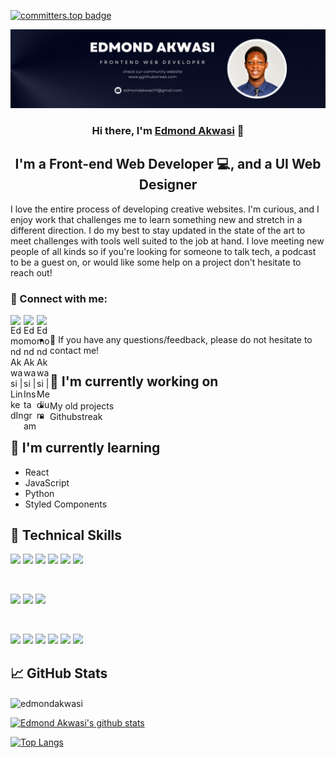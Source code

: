 [![committers.top badge](https://user-badge.committers.top/ghana_private/Edmondakwasi.svg)](https://user-badge.committers.top/ghana_private/Edmondakwasi)


<p align="center">
 <img src="/image/banner.jpeg" alt="my banner">
</p>

<h3 align="center">
Hi there, I'm <a href="https://www.linkedin.com/in/edmondakwasi/" target="_blank" rel="noreferrer">Edmond Akwasi</a> 👋
</h3>

<h2 align="center">
I'm a Front-end Web Developer 💻, and a UI Web Designer 
</h2> 

I love the entire process of developing creative websites. I'm curious, and I enjoy work that challenges me to learn something new and stretch in a different direction. I do my best to stay updated in the state of the art to meet challenges with tools well suited to the job at hand. I love meeting new people of all kinds so if you're looking for someone to talk tech, a podcast to be a guest on, or would like some help on a project don't hesitate to reach out!

### 🤝 Connect with me:

<a href="https://www.linkedin.com/in/edmondakwasi/"><img align="left" src="https://raw.githubusercontent.com/yushi1007/yushi1007/main/images/linkedin.svg" alt="Edmond Akwasi | LinkedIn" width="21px"/></a>
<a href="https://instagram.com/edmond_akwasi1"><img align="left" src="https://raw.githubusercontent.com/yushi1007/yushi1007/main/images/instagram.svg" alt="Edmond Akwasi | Instagram" width="21px"/></a>
<a href="https://medium.com/@edmondakwasi133"><img align="left" src="https://raw.githubusercontent.com/yushi1007/yushi1007/main/images/medium.svg" alt="Edmond Akwasi | Medium" width="21px"/></a>
</br>
- 💬 If you have any questions/feedback, please do not hesitate to contact me!

## 🔭 I'm currently working on

- My old projects
- Githubstreak 

## 🌱 I'm currently learning

- React 
- JavaScript 
- Python
- Styled Components  

## 💼 Technical Skills

![](https://img.shields.io/badge/Code-React-informational?style=flat&logo=react&color=61DAFB)
![](https://img.shields.io/badge/Code-Redux-informational?style=flat&logo=Redux&color=764ABC)
![](https://img.shields.io/badge/Code-JavaScript-informational?style=flat&logo=JavaScript&color=F7DF1E)
![](https://img.shields.io/badge/Code-HTML5-informational?style=flat&logo=HTML5&color=E34F26)
![](https://img.shields.io/badge/Code-PostgreSQL-informational?style=flat&logo=PostgreSQL&color=336791)
![](https://img.shields.io/badge/Code-SQLite-informational?style=flat&logo=SQLite&color=003B57)

</br>

![](https://img.shields.io/badge/Style-Bootstrap-informational?style=flat&logo=Bootstrap&color=7952B3)
![](https://img.shields.io/badge/Style-CSS3-informational?style=flat&logo=CSS3&color=1572B6)
![](https://img.shields.io/badge/Style-styled--components-informational?style=flat&logo=styled-components&color=DB7093)


</br>

![](https://img.shields.io/badge/Tools-Figma-informational?style=flat&logo=Figma&color=F24E1E)
![](https://img.shields.io/badge/Tools-NPM-informational?style=flat&logo=NPM&color=CB3837)
![](https://img.shields.io/badge/Tools-Heroku-informational?style=flat&logo=Heroku&color=430098)
![](https://img.shields.io/badge/Tools-Netlify-informational?style=flat&logo=netlify&color=00C7B7)
![](https://img.shields.io/badge/Tools-Git-informational?style=flat&logo=Git&color=F05032)
![](https://img.shields.io/badge/Tools-GitHub-informational?style=flat&logo=GitHub&color=181717)


## 📈 GitHub Stats 

<p><img align="center" src="https://github-readme-streak-stats.herokuapp.com/?user=edmondakwasi&" alt="edmondakwasi" /></p>

[![Edmond Akwasi's github stats](https://github-readme-stats.vercel.app/api?username=Edmondakwasi)](https://github.com/Edmondakwasi)

[![Top Langs](https://github-readme-stats.vercel.app/api/top-langs/?username=Edmondakwasi&layout=compact)](https://github.com/Edmondakwasi)



